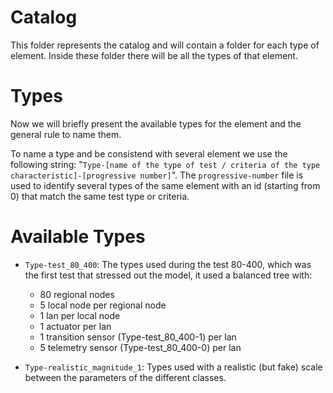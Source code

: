 # Catalog

This folder represents the catalog and will contain a folder for each type of element. Inside these folder there will be all the types of that element.

# Types

Now we will briefly present the available types for the element and the general rule to name them.

To name a type and be consistend with several element we use the following string: "`Type-[name of the type of test / criteria of the type characteristic]-[progressive number]`".
The `progressive-number` file is used to identify several types of the same element with an id (starting from 0) that match the same test type or criteria.

# Available Types

- `Type-test_80_400`: The types used during the test 80-400, which was the first test that stressed out the model, it used a balanced tree with:
	- 80 regional nodes
	- 5 local node per regional node
	- 1 lan per local node
	- 1 actuator per lan
	- 1 transition sensor (Type-test_80_400-1) per lan
	- 5 telemetry sensor (Type-test_80_400-0) per lan

- `Type-realistic_magnitude_1`: Types used with a realistic (but fake) scale between the parameters of the different classes.

